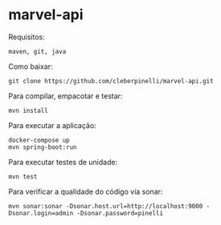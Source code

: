# marvel-api

Requisitos:

```maven, git, java```

Como baixar:

```git clone https://github.com/cleberpinelli/marvel-api.git```

Para compilar, empacotar e testar:

```mvn install```

Para executar a aplicação:
```
docker-compose up
mvn spring-boot:run
```
Para executar testes de unidade:

```mvn test```

Para verificar a qualidade do código via sonar:

```mvn sonar:sonar -Dsonar.host.url=http://localhost:9000 -Dsonar.login=admin -Dsonar.password=pinelli```